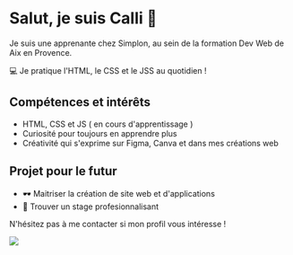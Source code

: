 # Salut, je suis Calli 👋​

 Je suis une apprenante chez Simplon, au sein de la formation Dev Web de Aix en Provence.
 
​💻​ Je pratique l'HTML, le CSS et le JSS au quotidien ​!


## Compétences et intérêts 

- HTML, CSS et JS ( en cours d'apprentissage )
- Curiosité pour toujours en apprendre plus
- Créativité qui s'exprime sur Figma, Canva et dans mes créations web

## Projet pour le futur

- ​🕶️​ Maitriser la création de site web et d'applications
- ​💼​ Trouver un stage profesionnalisant

N'hésitez pas à me contacter si mon profil vous intéresse !

![](https://media.giphy.com/media/yYSSBtDgbbRzq/giphy.gif)


